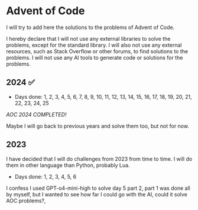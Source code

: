 # Advent of Code

I will try to add here the solutions to the problems of Advent of Code.

I hereby declare that I will not use any external libraries to solve the problems, except for the standard library.
I will also not use any external resources, such as Stack Overflow or other forums, to find solutions to the problems.
I will not use any AI tools to generate code or solutions for the problems.

## 2024 ✅

- Days done: 1, 2, 3, 4, 5, 6, 7, 8, 9, 10, 11, 12, 13, 14, 15, 16, 17, 18, 19, 20, 21, 22, 23, 24, 25

*AOC 2024 COMPLETED!*

Maybe I will go back to previous years and solve them too, but not for now.

## 2023

I have decided that I will do challenges from 2023 from time to time.
I will do them in other language than Python, probably Lua.

- Days done: 1, 2, 3, 4, 5, 6

I confess I used GPT-o4-mini-high to solve day 5 part 2, part 1 was done all by myself, but I wanted to see how far I could go with the AI, could it solve AOC problems?,
